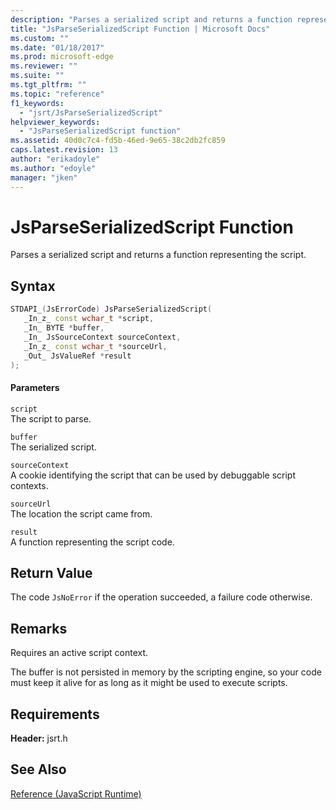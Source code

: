 ```yaml
---
description: "Parses a serialized script and returns a function representing the script."
title: "JsParseSerializedScript Function | Microsoft Docs"
ms.custom: ""
ms.date: "01/18/2017"
ms.prod: microsoft-edge
ms.reviewer: ""
ms.suite: ""
ms.tgt_pltfrm: ""
ms.topic: "reference"
f1_keywords: 
  - "jsrt/JsParseSerializedScript"
helpviewer_keywords: 
  - "JsParseSerializedScript function"
ms.assetid: 40d0c7c4-fd5b-46ed-9e65-38c2db2fc859
caps.latest.revision: 13
author: "erikadoyle"
ms.author: "edoyle"
manager: "jken"
---
```

# JsParseSerializedScript Function
Parses a serialized script and returns a function representing the script.  
  
## Syntax  
  
```cpp  
STDAPI_(JsErrorCode) JsParseSerializedScript(  
   _In_z_ const wchar_t *script,  
   _In_ BYTE *buffer,  
   _In_ JsSourceContext sourceContext,  
   _In_z_ const wchar_t *sourceUrl,  
   _Out_ JsValueRef *result  
);  
```  
  
#### Parameters  
 `script`  
 The script to parse.  
  
 `buffer`  
 The serialized script.  
  
 `sourceContext`  
 A cookie identifying the script that can be used by debuggable script contexts.  
  
 `sourceUrl`  
 The location the script came from.  
  
 `result`  
 A function representing the script code.  
  
## Return Value  
 The code `JsNoError` if the operation succeeded, a failure code otherwise.  
  
## Remarks  
 Requires an active script context.  
  
 The buffer is not persisted in memory by the scripting engine, so your code must keep it alive for as long as it might be used to execute scripts.  
  
## Requirements  
 **Header:** jsrt.h  
  
## See Also  
 [Reference (JavaScript Runtime)](../chakra-hosting/reference-javascript-runtime.md)